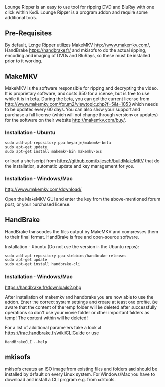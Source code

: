 Lounge Ripper is an easy to use tool for ripping DVD and BluRay with one
click within Kodi. Lounge Ripper is a program addon and require some additional
tools.

## Pre-Requisites ##

By default, Longe Ripper utilizes MakeMKV <http://www.makemkv.com/>, HandBrake 
<https://handbrake.fr/> and mkisofs to do the actual ripping, encoding and imaging of DVDs
and BluRays, so these must be installed prior to it working.

## MakeMKV ##

MakeMKV is the software responsible for ripping and decrypting the video.
It is proprietary software, and costs $50 for a license, but is free to
use while it is in beta. During the beta, you can get the current license from
<http://www.makemkv.com/forum2/viewtopic.php?f=5&t=1053> which needs to be
updated every 60 days. You can also show your support and purchase a full
license (which will not change through versions or updates) for the software
on their website <http://makemkv.com/buy/>.

### Installation - Ubuntu ###

    sudo add-apt-repository ppa:heyarje/makemkv-beta
    sudo apt-get update
    sudo apt-get install makemkv-bin makemkv-oss

or load a shellscript from <https://github.com/b-jesch/buildMakeMKV> that do the
installation, automatic update and key management for you.

### Installation - Windows/Mac ###

http://www.makemkv.com/download/

Open the MakeMKV GUI and enter the key from the above-mentioned forum post, or
your purchased license.

## HandBrake ##

HandBrake transcodes the files output by MakeMKV and compresses them to their
final format. HandBrake is free and open-source software.

Installation - Ubuntu (Do not use the version in the Ubuntu repos):

    sudo add-apt-repository ppa:stebbins/handbrake-releases
    sudo apt-get update
    sudo apt-get install handbrake-cli

### Installation - Windows/Mac ###

https://handbrake.fr/downloads2.php

After installation of makemkv and handbrake you are now able to use the addon.
Enter the correct system settings and create at least one profile. Be aware that
the content of the temp folder will be deleted after successfully operations
so don't use your movie folder or other important folders as temp! The content
within will be deleted!

For a list of additional parameters take a look at <https://trac.handbrake.fr/wiki/CLIGuide> or use
    
    HandBrakeCLI --help

## mkisofs ##

mkisofs creates an ISO image from existing files and folders and should be installed by default on every
Linux system. For Windows/Mac you have to download and install a CLI program e.g. from cdrtools.
